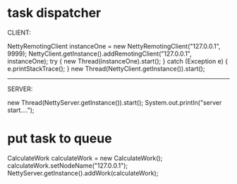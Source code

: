 # task dispatcher

CLIENT:

NettyRemotingClient instanceOne = new NettyRemotingClient("127.0.0.1", 9999);
NettyClient.getInstance().addRemotingClient("127.0.0.1", instanceOne);
try {
	new Thread(instanceOne).start();
} catch (Exception e) {
	e.printStackTrace();
}
new Thread(NettyClient.getInstance()).start();

----------------------------------------

SERVER:

new Thread(NettyServer.getInstance()).start();
System.out.println("server start....");

# put task to queue
CalculateWork calculateWork = new CalculateWork();
calculateWork.setNodeName("127.0.0.1");
NettyServer.getInstance().addWork(calculateWork);